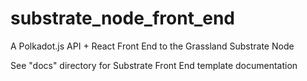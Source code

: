 # substrate_node_front_end
A Polkadot.js API + React Front End to the Grassland Substrate Node

See "docs" directory for Substrate Front End template documentation
